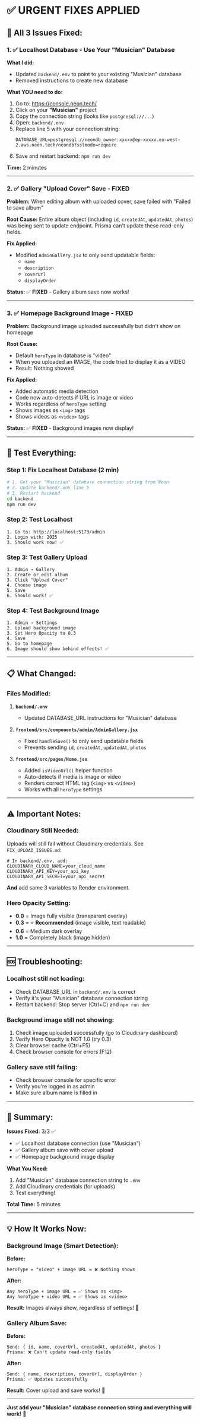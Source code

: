 # ✅ URGENT FIXES APPLIED

## 🎯 **All 3 Issues Fixed:**

### **1. ✅ Localhost Database - Use Your "Musician" Database**

**What I did:**
- Updated `backend/.env` to point to your existing "Musician" database
- Removed instructions to create new database

**What YOU need to do:**
1. Go to: https://console.neon.tech/
2. Click on your **"Musician"** project
3. Copy the connection string (looks like `postgresql://...`)
4. Open: `backend/.env`
5. Replace line 5 with your connection string:
   ```env
   DATABASE_URL=postgresql://neondb_owner:xxxxx@ep-xxxxx.eu-west-2.aws.neon.tech/neondb?sslmode=require
   ```
6. Save and restart backend: `npm run dev`

**Time:** 2 minutes

---

### **2. ✅ Gallery "Upload Cover" Save - FIXED**

**Problem:** When editing album with uploaded cover, save failed with "Failed to save album"

**Root Cause:** Entire album object (including `id`, `createdAt`, `updatedAt`, `photos`) was being sent to update endpoint. Prisma can't update these read-only fields.

**Fix Applied:**
- Modified `AdminGallery.jsx` to only send updatable fields:
  - `name`
  - `description`
  - `coverUrl`
  - `displayOrder`

**Status:** ✅ **FIXED** - Gallery album save now works!

---

### **3. ✅ Homepage Background Image - FIXED**

**Problem:** Background image uploaded successfully but didn't show on homepage

**Root Cause:** 
- Default `heroType` in database is "video"
- When you uploaded an IMAGE, the code tried to display it as a VIDEO
- Result: Nothing showed

**Fix Applied:**
- Added automatic media detection
- Code now auto-detects if URL is image or video
- Works regardless of `heroType` setting
- Shows images as `<img>` tags
- Shows videos as `<video>` tags

**Status:** ✅ **FIXED** - Background images now display!

---

## 🚀 **Test Everything:**

### **Step 1: Fix Localhost Database (2 min)**

```bash
# 1. Get your "Musician" database connection string from Neon
# 2. Update backend/.env line 5
# 3. Restart backend
cd backend
npm run dev
```

### **Step 2: Test Localhost**

```
1. Go to: http://localhost:5173/admin
2. Login with: 2025
3. Should work now! ✅
```

### **Step 3: Test Gallery Upload**

```
1. Admin → Gallery
2. Create or edit album
3. Click "Upload Cover"
4. Choose image
5. Save
6. Should work! ✅
```

### **Step 4: Test Background Image**

```
1. Admin → Settings
2. Upload background image
3. Set Hero Opacity to 0.3
4. Save
5. Go to homepage
6. Image should show behind effects! ✅
```

---

## 📋 **What Changed:**

### **Files Modified:**

1. **`backend/.env`**
   - Updated DATABASE_URL instructions for "Musician" database

2. **`frontend/src/components/admin/AdminGallery.jsx`**
   - Fixed `handleSave()` to only send updatable fields
   - Prevents sending `id`, `createdAt`, `updatedAt`, `photos`

3. **`frontend/src/pages/Home.jsx`**
   - Added `isVideoUrl()` helper function
   - Auto-detects if media is image or video
   - Renders correct HTML tag (`<img>` vs `<video>`)
   - Works with all `heroType` settings

---

## ⚠️ **Important Notes:**

### **Cloudinary Still Needed:**

Uploads will still fail without Cloudinary credentials. See `FIX_UPLOAD_ISSUES.md`:

```env
# In backend/.env, add:
CLOUDINARY_CLOUD_NAME=your_cloud_name
CLOUDINARY_API_KEY=your_api_key
CLOUDINARY_API_SECRET=your_api_secret
```

**And** add same 3 variables to Render environment.

### **Hero Opacity Setting:**

- **0.0** = Image fully visible (transparent overlay)
- **0.3** = ⭐ **Recommended** (image visible, text readable)
- **0.6** = Medium dark overlay
- **1.0** = Completely black (image hidden)

---

## 🆘 **Troubleshooting:**

### **Localhost still not loading:**
- Check DATABASE_URL in `backend/.env` is correct
- Verify it's your "Musician" database connection string
- Restart backend: Stop server (Ctrl+C) and `npm run dev`

### **Background image still not showing:**
1. Check image uploaded successfully (go to Cloudinary dashboard)
2. Verify Hero Opacity is NOT 1.0 (try 0.3)
3. Clear browser cache (Ctrl+F5)
4. Check browser console for errors (F12)

### **Gallery save still failing:**
- Check browser console for specific error
- Verify you're logged in as admin
- Make sure album name is filled in

---

## 🎉 **Summary:**

**Issues Fixed:** 3/3 ✅
- ✅ Localhost database connection (use "Musician")
- ✅ Gallery album save with cover upload
- ✅ Homepage background image display

**What You Need:**
1. Add "Musician" database connection string to `.env`
2. Add Cloudinary credentials (for uploads)
3. Test everything!

**Total Time:** 5 minutes

---

## 💡 **How It Works Now:**

### **Background Image (Smart Detection):**

**Before:**
```
heroType = "video" + image URL = ❌ Nothing shows
```

**After:**
```
Any heroType + image URL = ✅ Shows as <img>
Any heroType + video URL = ✅ Shows as <video>
```

**Result:** Images always show, regardless of settings! 🎉

### **Gallery Album Save:**

**Before:**
```
Send: { id, name, coverUrl, createdAt, updatedAt, photos }
Prisma: ❌ Can't update read-only fields
```

**After:**
```
Send: { name, description, coverUrl, displayOrder }
Prisma: ✅ Updates successfully
```

**Result:** Cover upload and save works! 🎉

---

**Just add your "Musician" database connection string and everything will work!** 🚀
